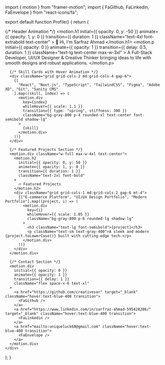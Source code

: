 import { motion } from "framer-motion";
import { FaGithub, FaLinkedin, FaEnvelope } from "react-icons/fa";

export default function Profile() {
  return (
    <div className="bg-gray-900 text-white min-h-screen flex flex-col items-center p-8 space-y-8">
      {/* Header Animation */}
      <motion.h1
        initial={{ opacity: 0, y: -50 }}
        animate={{ opacity: 1, y: 0 }}
        transition={{ duration: 1 }}
        className="text-4xl font-extrabold text-center"
      >
        🚀 Hi, I'm <span className="text-blue-400">Sarfraz Ahmad</span>
      </motion.h1>
      <motion.p
        initial={{ opacity: 0 }}
        animate={{ opacity: 1 }}
        transition={{ delay: 0.5, duration: 1 }}
        className="text-lg text-center max-w-3xl"
      >
        A Full-Stack Developer, UI/UX Designer & Creative Thinker bringing ideas to life with smooth designs and robust applications.
      </motion.p>

      {/* Skill Cards with Hover Animation */}
      <div className="grid grid-cols-2 md:grid-cols-4 gap-6">
        {[
          "React", "Next.js", "TypeScript", "TailwindCSS", "Figma", "Adobe XD", "Git", "Sanity CMS"
        ].map((skill, index) => (
          <motion.div
            key={index}
            whileHover={{ scale: 1.1 }}
            transition={{ type: "spring", stiffness: 300 }}
            className="bg-gray-800 p-4 rounded-xl text-center font-semibold shadow-lg"
          >
            {skill}
          </motion.div>
        ))}
      </div>

      {/* Featured Projects Section */}
      <motion.div className="w-full max-w-4xl text-center">
        <motion.h2
          initial={{ opacity: 0, y: 50 }}
          animate={{ opacity: 1, y: 0 }}
          transition={{ duration: 1 }}
          className="text-2xl font-bold"
        >
          🔥 Featured Projects
        </motion.h2>
        <div className="grid grid-cols-1 md:grid-cols-2 gap-6 mt-4">
          {["E-commerce Platform", "UI/UX Design Portfolio", "Modern Portfolio"].map((project, i) => (
            <motion.div
              key={i}
              whileHover={{ scale: 1.05 }}
              className="bg-gray-800 p-6 rounded-lg shadow-lg"
            >
              <h3 className="text-lg font-semibold">{project}</h3>
              <p className="text-sm text-gray-400">A sleek and modern {project.toLowerCase()} built with cutting-edge tech.</p>
            </motion.div>
          ))}
        </div>
      </motion.div>

      {/* Contact Section */}
      <motion.div
        initial={{ opacity: 0 }}
        animate={{ opacity: 1 }}
        transition={{ delay: 1 }}
        className="flex space-x-6 text-xl"
      >
        <a href="https://github.com/creativesar" target="_blank" className="hover:text-blue-400 transition">
          <FaGithub />
        </a>
        <a href="https://www.linkedin.com/in/sarfraz-ahmad-595428286/" target="_blank" className="hover:text-blue-400 transition">
          <FaLinkedin />
        </a>
        <a href="mailto:uniqueluck68@gmail.com" className="hover:text-blue-400 transition">
          <FaEnvelope />
        </a>
      </motion.div>
    </div>
  );
}
